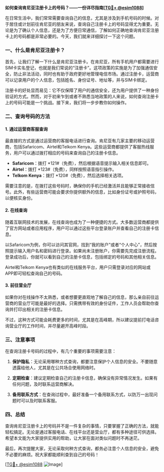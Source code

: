**如何查询肯尼亚注册卡上的号码？——一份详尽指南[[TG💪+ @esim1088](https://t.me/s/esim1088)]**

在日常生活中，我们常常需要查询自己的信息，尤其是涉及到手机号码的时候。对于居住或计划前往肯尼亚的朋友来说，查询自己注册卡上的号码显得尤为重要。无论是为了确认个人信息，还是为了方便日常通信，了解如何正确地查询肯尼亚注册卡上的号码都是非常必要的。今天，我们就来详细探讨一下这个问题。

### 一、什么是肯尼亚注册卡？

首先，让我们了解一下什么是肯尼亚注册卡。在肯尼亚，所有手机用户都需要进行SIM卡实名登记，也就是我们常说的“注册卡”。这项政策的实施是为了加强通信安全，防止非法活动，同时也有助于政府更好地管理电信市场。通过注册卡，运营商可以记录用户的个人信息，包括姓名、身份证号、地址等，并与SIM卡绑定。

注册卡的好处显而易见：它不仅保障了用户的通信安全，还为用户提供了一种身份验证的方式。然而，对于初来乍到或者不熟悉当地政策的人来说，如何查询注册卡上的号码可能是一个挑战。接下来，我们将一步步教你如何操作。

### 二、查询号码的方法

#### 1. 通过运营商客服查询

最直接的方式是通过运营商的客服电话进行查询。肯尼亚有几家主要的移动运营商，包括Safaricom、Airtel和Telkom Kenya。这些运营商都提供了客服热线服务，用户可以通过拨打相应的号码来查询自己的注册卡信息。

- **Safaricom**：拨打 *121#（免费），然后根据语音提示输入相关信息即可。
- **Airtel**：拨打 *123#（免费），同样按照语音指引操作。
- **Telkom Kenya**：拨打 *120#（免费），然后选择相关选项。

需要注意的是，在拨打这些号码时，确保你的手机已经激活并且能够正常接收信号。此外，有些运营商可能会要求你提供额外的信息，比如身份证号或护照号码，以便核实身份。

#### 2. 在线查询

随着互联网技术的发展，在线查询也成为了一种便捷的方式。大多数运营商都提供了官方网站或者应用程序，用户可以通过这些平台登录账户并查看自己的注册卡信息。

以Safaricom为例，你可以访问其官网，找到“我的账户”或者“个人中心”，然后按照提示输入用户名和密码进行登录。如果尚未注册账户，你需要先完成注册流程。登录成功后，你就可以看到自己的注册卡信息，包括绑定的号码和其他相关信息。

Airtel和Telkom Kenya也有类似的在线服务平台，用户只需登录对应的网站或APP即可轻松查询自己的号码。

#### 3. 前往营业厅

如果你对在线操作不太熟悉，或者想要更直观地了解自己的信息，那么亲自前往运营商的营业厅可能是最好的选择。只需携带有效的身份证件，工作人员会帮助你查询并打印出相关的注册卡信息。

不过，这种方式可能会耗费更多的时间，尤其是在高峰期，所以建议提前打电话咨询营业厅的工作时间，并尽量避开高峰时段。

### 三、注意事项

在查询注册卡号码的过程中，有几个重要的事项需要注意：

1. **保护隐私**：无论采用哪种方式查询，都要注意保护个人信息的安全。不要随意透露给他人，尤其是在公共场合使用网络时。

2. **定期检查**：建议定期检查自己的注册卡信息，确保没有异常情况发生。如果有任何问题，及时联系运营商解决。

3. **备用联系方式**：在查询过程中，最好准备一个备用联系方式，以防万一出现问题时可以及时联系客服。

### 四、总结

查询肯尼亚注册卡上的号码并不是一件复杂的事情，只要掌握了正确的方法，就能轻松搞定。无论是通过客服电话、在线平台还是营业厅，都有多种途径可供选择。希望本文能为大家提供实用的帮助，让大家在面对类似问题时不再迷茫。

最后，再次提醒大家，无论采取何种方式查询，都务必注意个人信息的安全，避免不必要的麻烦。祝大家都能顺利查到自己的号码！

[[TG💪+ @esim1088](https://t.me/s/esim1088) ![Image](https://i.postimg.cc/4NQfJmqS/Snipaste-2025-05-13-00-14-12.png)]